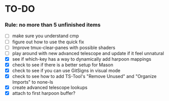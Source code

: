 # TO-DO

### Rule: no more than 5 unfinished items

- [ ] make sure you understand cmp
- [ ] figure out how to use the quick fix
- [ ] Improve tmux-clear-panes with possible shaders
- [ ] play around with new advanced telescope and update if it feel unnatural
- [x] see if which-key has a way to dynamically add harpoon mappings
- [x] check to see if there is a better setup for Mason
- [x] check to see if you can use GitSigns in visual mode
- [x] check to see how to add TS-Tool's "Remove Unused" and "Organize Imports" to none-ls
- [x] create advanced telescope lookups
- [x] attach to first harpoon buffer?
